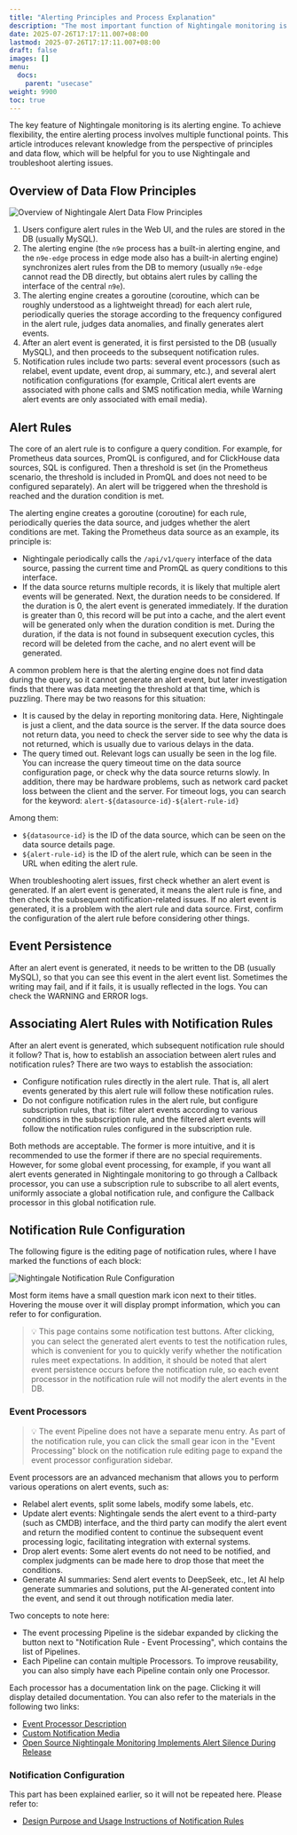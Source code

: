 ```yaml
---
title: "Alerting Principles and Process Explanation"
description: "The most important function of Nightingale monitoring is the alerting engine. This article introduces the alerting principles and data flow of Nightingale, and explains all related functions involved in the entire alerting process."
date: 2025-07-26T17:17:11.007+08:00
lastmod: 2025-07-26T17:17:11.007+08:00
draft: false
images: []
menu:
  docs:
    parent: "usecase"
weight: 9900
toc: true
---
```


The key feature of Nightingale monitoring is its alerting engine. To achieve flexibility, the entire alerting process involves multiple functional points. This article introduces relevant knowledge from the perspective of principles and data flow, which will be helpful for you to use Nightingale and troubleshoot alerting issues.

## Overview of Data Flow Principles

<img src="/img/usecase/alerting/01.png" alt="Overview of Nightingale Alert Data Flow Principles" title="Overview of Nightingale Alert Data Flow Principles">

1. Users configure alert rules in the Web UI, and the rules are stored in the DB (usually MySQL).
2. The alerting engine (the `n9e` process has a built-in alerting engine, and the `n9e-edge` process in edge mode also has a built-in alerting engine) synchronizes alert rules from the DB to memory (usually `n9e-edge` cannot read the DB directly, but obtains alert rules by calling the interface of the central `n9e`).
3. The alerting engine creates a goroutine (coroutine, which can be roughly understood as a lightweight thread) for each alert rule, periodically queries the storage according to the frequency configured in the alert rule, judges data anomalies, and finally generates alert events.
4. After an alert event is generated, it is first persisted to the DB (usually MySQL), and then proceeds to the subsequent notification rules.
5. Notification rules include two parts: several event processors (such as relabel, event update, event drop, ai summary, etc.), and several alert notification configurations (for example, Critical alert events are associated with phone calls and SMS notification media, while Warning alert events are only associated with email media).

## Alert Rules

The core of an alert rule is to configure a query condition. For example, for Prometheus data sources, PromQL is configured, and for ClickHouse data sources, SQL is configured. Then a threshold is set (in the Prometheus scenario, the threshold is included in PromQL and does not need to be configured separately). An alert will be triggered when the threshold is reached and the duration condition is met.

The alerting engine creates a goroutine (coroutine) for each rule, periodically queries the data source, and judges whether the alert conditions are met. Taking the Prometheus data source as an example, its principle is:

- Nightingale periodically calls the `/api/v1/query` interface of the data source, passing the current time and PromQL as query conditions to this interface.
- If the data source returns multiple records, it is likely that multiple alert events will be generated. Next, the duration needs to be considered. If the duration is 0, the alert event is generated immediately. If the duration is greater than 0, this record will be put into a cache, and the alert event will be generated only when the duration condition is met. During the duration, if the data is not found in subsequent execution cycles, this record will be deleted from the cache, and no alert event will be generated.

A common problem here is that the alerting engine does not find data during the query, so it cannot generate an alert event, but later investigation finds that there was data meeting the threshold at that time, which is puzzling. There may be two reasons for this situation:

- It is caused by the delay in reporting monitoring data. Here, Nightingale is just a client, and the data source is the server. If the data source does not return data, you need to check the server side to see why the data is not returned, which is usually due to various delays in the data.
- The query timed out. Relevant logs can usually be seen in the log file. You can increase the query timeout time on the data source configuration page, or check why the data source returns slowly. In addition, there may be hardware problems, such as network card packet loss between the client and the server. For timeout logs, you can search for the keyword: `alert-${datasource-id}-${alert-rule-id}`

Among them:

- `${datasource-id}` is the ID of the data source, which can be seen on the data source details page.
- `${alert-rule-id}` is the ID of the alert rule, which can be seen in the URL when editing the alert rule.

When troubleshooting alert issues, first check whether an alert event is generated. If an alert event is generated, it means the alert rule is fine, and then check the subsequent notification-related issues. If no alert event is generated, it is a problem with the alert rule and data source. First, confirm the configuration of the alert rule before considering other things.

## Event Persistence

After an alert event is generated, it needs to be written to the DB (usually MySQL), so that you can see this event in the alert event list. Sometimes the writing may fail, and if it fails, it is usually reflected in the logs. You can check the WARNING and ERROR logs.

## Associating Alert Rules with Notification Rules

After an alert event is generated, which subsequent notification rule should it follow? That is, how to establish an association between alert rules and notification rules? There are two ways to establish the association:

- Configure notification rules directly in the alert rule. That is, all alert events generated by this alert rule will follow these notification rules.
- Do not configure notification rules in the alert rule, but configure subscription rules, that is: filter alert events according to various conditions in the subscription rule, and the filtered alert events will follow the notification rules configured in the subscription rule.

Both methods are acceptable. The former is more intuitive, and it is recommended to use the former if there are no special requirements. However, for some global event processing, for example, if you want all alert events generated in Nightingale monitoring to go through a Callback processor, you can use a subscription rule to subscribe to all alert events, uniformly associate a global notification rule, and configure the Callback processor in this global notification rule.

## Notification Rule Configuration

The following figure is the editing page of notification rules, where I have marked the functions of each block:

<img src="/img/usecase/alerting/02.png" alt="Nightingale Notification Rule Configuration" title="Nightingale Notification Rule Configuration">

Most form items have a small question mark icon next to their titles. Hovering the mouse over it will display prompt information, which you can refer to for configuration.

> 💡 This page contains some notification test buttons. After clicking, you can select the generated alert events to test the notification rules, which is convenient for you to quickly verify whether the notification rules meet expectations. In addition, it should be noted that alert event persistence occurs before the notification rule, so each event processor in the notification rule will not modify the alert events in the DB.

### Event Processors

> 💡 The event Pipeline does not have a separate menu entry. As part of the notification rule, you can click the small gear icon in the "Event Processing" block on the notification rule editing page to expand the event processor configuration sidebar.

Event processors are an advanced mechanism that allows you to perform various operations on alert events, such as:

- Relabel alert events, split some labels, modify some labels, etc.
- Update alert events: Nightingale sends the alert event to a third-party (such as CMDB) interface, and the third party can modify the alert event and return the modified content to continue the subsequent event processing logic, facilitating integration with external systems.
- Drop alert events: Some alert events do not need to be notified, and complex judgments can be made here to drop those that meet the conditions.
- Generate AI summaries: Send alert events to DeepSeek, etc., let AI help generate summaries and solutions, put the AI-generated content into the event, and send it out through notification media later.

Two concepts to note here:

- The event processing Pipeline is the sidebar expanded by clicking the button next to "Notification Rule - Event Processing", which contains the list of Pipelines.
- Each Pipeline can contain multiple Processors. To improve reusability, you can also simply have each Pipeline contain only one Processor.

Each processor has a documentation link on the page. Clicking it will display detailed documentation. You can also refer to the materials in the following two links:

- [Event Processor Description](/docs/usecase/processor/)
- [Custom Notification Media](/docs/usecase/media/)
- [Open Source Nightingale Monitoring Implements Alert Silence During Release](https://mp.weixin.qq.com/s/Of90imqi0T_fV1QGxAkR0Q)

### Notification Configuration

This part has been explained earlier, so it will not be repeated here. Please refer to:

- [Design Purpose and Usage Instructions of Notification Rules](/docs/usage/notify-rules/)